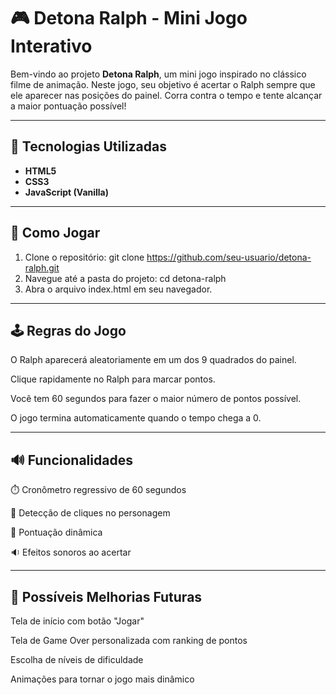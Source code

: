# 🎮 Detona Ralph - Mini Jogo Interativo

Bem-vindo ao projeto **Detona Ralph**, um mini jogo inspirado no clássico filme de animação. Neste jogo, seu objetivo é acertar o Ralph sempre que ele aparecer nas posições do painel. Corra contra o tempo e tente alcançar a maior pontuação possível!

---

## 📌 Tecnologias Utilizadas

- **HTML5**  
- **CSS3**  
- **JavaScript (Vanilla)**

---

## 🚀 Como Jogar

1. Clone o repositório:
   git clone https://github.com/seu-usuario/detona-ralph.git
2. Navegue até a pasta do projeto:
   cd detona-ralph
3. Abra o arquivo index.html em seu navegador.

---

## 🕹️ Regras do Jogo
O Ralph aparecerá aleatoriamente em um dos 9 quadrados do painel.

Clique rapidamente no Ralph para marcar pontos.

Você tem 60 segundos para fazer o maior número de pontos possível.

O jogo termina automaticamente quando o tempo chega a 0.

---

## 🔊 Funcionalidades
⏱️ Cronômetro regressivo de 60 segundos

🎯 Detecção de cliques no personagem

🧠 Pontuação dinâmica

🔉 Efeitos sonoros ao acertar

---

## 🧪 Possíveis Melhorias Futuras
Tela de início com botão "Jogar"

Tela de Game Over personalizada com ranking de pontos

Escolha de níveis de dificuldade

Animações para tornar o jogo mais dinâmico


